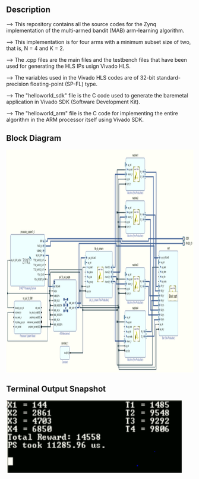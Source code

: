 ## Description

--> This repository contains all the source codes for the Zynq implementation of the multi-armed bandit (MAB) arm-learning algorithm.

--> This implementation is for four arms with a minimum subset size of two, that is, N = 4 and K = 2.

--> The .cpp files are the main files and the testbench files that have been used for generating the HLS IPs usign Vivado HLS.

--> The variables used in the Vivado HLS codes are of 32-bit standard-precision floating-point (SP-FL) type.

--> The "helloworld_sdk" file is the C code used to generate the baremetal application in Vivado SDK (Software Development Kit).

--> The "helloworld_arm" file is the C code for implementing the entire algorithm in the ARM processor itself using Vivado SDK.

## Block Diagram

<img src="images/al_bd.png" height="600" >

## Terminal Output Snapshot

<img src="images/al_output.PNG" height="200" >
